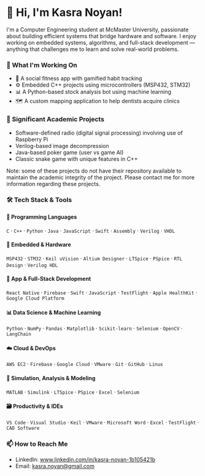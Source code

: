 # 👋 Hi, I'm Kasra Noyan!

I'm a Computer Engineering student at McMaster University, passionate about building efficient systems that bridge hardware and software. I enjoy working on embedded systems, algorithms, and full-stack development — anything that challenges me to learn and solve real-world problems.

### 🚀 What I'm Working On
- 📱 A social fitness app with gamified habit tracking
- ⚙️ Embedded C++ projects using microcontrollers (MSP432, STM32)
- 📊 A Python-based stock analysis bot using machine learning
- 🗺️ A custom mapping application to help dentists acquire clinics

### 🏫 Significant Academic Projects 
- Software-defined radio (digital signal processing) involving use of Raspberry Pi
- Verilog-based image decompression
- Java-based poker game (user vs game AI)
- Classic snake game with unique features in C++

Note: some of these projects do not have their repository available to maintain the academic integrity of the project. Please contact me for more information regarding these projects.

### 🛠️ Tech Stack & Tools

#### 🧠 Programming Languages  
`C` · `C++` · `Python` · `Java` · `JavaScript` · `Swift` · `Assembly` · `Verilog` · `VHDL`

#### 🔧 Embedded & Hardware  
`MSP432` · `STM32` · `Keil uVision` · `Altium Designer` · `LTSpice` · `PSpice` · `RTL Design` · `Verilog HDL`

#### 📱 App & Full-Stack Development  
`React Native` · `Firebase` · `Swift` · `JavaScript` · `TestFlight` · `Apple HealthKit` · `Google Cloud Platform`

#### 📊 Data Science & Machine Learning  
`Python` · `NumPy` · `Pandas` · `Matplotlib` · `Scikit-learn` · `Selenium` · `OpenCV` · `LangChain`

#### ☁️ Cloud & DevOps  
`AWS EC2` · `Firebase` · `Google Cloud` · `VMware` · `Git` · `GitHub` · `Linux`

#### 🧪 Simulation, Analysis & Modeling  
`MATLAB` · `Simulink` · `LTSpice` · `PSpice` · `Excel` · `Selenium`

#### 🗃️ Productivity & IDEs  
`VS Code` · `Visual Studio` · `Keil` · `VMware` · `Microsoft Word` · `Excel` · `TestFlight` · `CAD Software`

### 📫 How to Reach Me
- LinkedIn: www.linkedin.com/in/kasra-noyan-1b105421b
- Email: kasra.noyan@gmail.com
